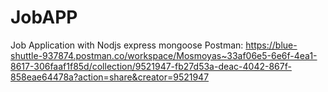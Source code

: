 # JobAPP
Job Application with Nodjs express mongoose
Postman: https://blue-shuttle-937874.postman.co/workspace/Mosmoyas~33af06e5-6e6f-4ea1-8617-306faaf1f85d/collection/9521947-fb27d53a-deac-4042-867f-858eae64478a?action=share&creator=9521947

